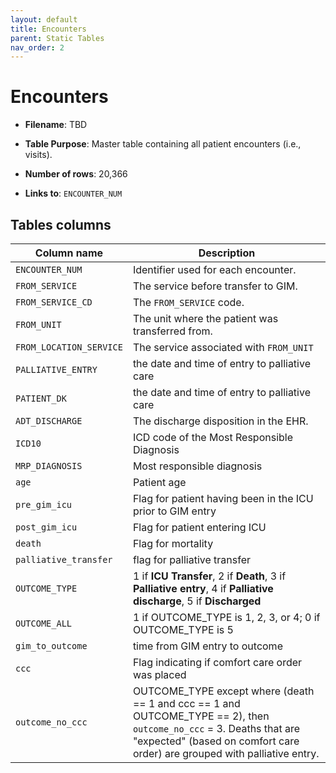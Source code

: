 ```yaml
---
layout: default
title: Encounters
parent: Static Tables
nav_order: 2
---
```


# Encounters

 - **Filename**: TBD

 - **Table Purpose**: Master table containing all patient encounters (i.e., visits).
 
 - **Number of rows**: 20,366
 
 - **Links to**: `ENCOUNTER_NUM`
 
## Tables columns
 
| Column name |  Description |
| ----------- | ------------ |
| `ENCOUNTER_NUM`| Identifier used for each encounter. |
| `FROM_SERVICE`| The service before transfer to GIM. |
| `FROM_SERVICE_CD`| The `FROM_SERVICE` code. |
| `FROM_UNIT`| The unit where the patient was transferred from. |
| `FROM_LOCATION_SERVICE`| The service associated with `FROM_UNIT` |
| `PALLIATIVE_ENTRY`| the date and time of entry to palliative care |
| `PATIENT_DK`| the date and time of entry to palliative care|
| `ADT_DISCHARGE`| The discharge disposition in the EHR. |
| `ICD10`| ICD code of the Most Responsible Diagnosis |
| `MRP_DIAGNOSIS`| Most responsible diagnosis |
| `age`| Patient age |
| `pre_gim_icu`| Flag for patient having been in the ICU prior to GIM entry |
| `post_gim_icu`| Flag for patient entering ICU |
| `death`| Flag for mortality |
| `palliative_transfer`| flag for palliative transfer |
| `OUTCOME_TYPE` | 1 if **ICU Transfer**, 2 if **Death**, 3 if **Palliative entry**, 4 if **Palliative discharge**, 5 if **Discharged** |
| `OUTCOME_ALL`| 1 if OUTCOME_TYPE is 1, 2, 3, or 4; 0 if OUTCOME_TYPE is 5 |
| `gim_to_outcome`| time from GIM entry to outcome |
| `ccc`| Flag indicating if comfort care order was placed | 
| `outcome_no_ccc`| OUTCOME_TYPE except where (death == 1 and ccc == 1 and OUTCOME_TYPE == 2), then `outcome_no_ccc` = 3. Deaths that are "expected" (based on comfort care order) are grouped with palliative entry. |
